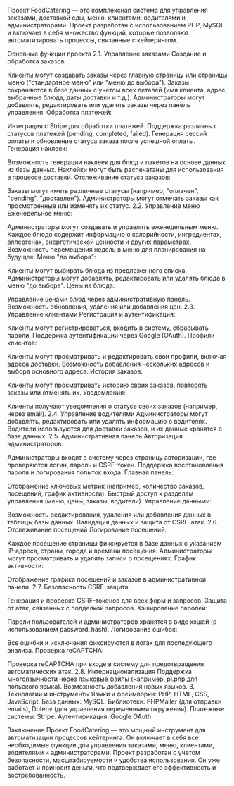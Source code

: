 Проект FoodCatering — это комплексная система для управления заказами, доставкой еды, меню, клиентами, водителями и администраторами. Проект разработан с использованием PHP, MySQL и включает в себя множество функций, которые позволяют автоматизировать процессы, связанные с кейтерингом.

Основные функции проекта
2.1. Управление заказами
Создание и обработка заказов:

Клиенты могут создавать заказы через главную страницу или страницы меню ("стандартное меню" или "меню до выбора").
Заказы сохраняются в базе данных с учетом всех деталей (имя клиента, адрес, выбранные блюда, даты доставки и т.д.).
Администраторы могут добавлять, редактировать или удалять заказы через панель управления.
Обработка платежей:

Интеграция с Stripe для обработки платежей.
Поддержка различных статусов платежей (pending, completed, failed).
Генерация сессий оплаты и обновление статуса заказа после успешной оплаты.
Генерация наклеек:

Возможность генерации наклеек для блюд и пакетов на основе данных из базы данных.
Наклейки могут быть распечатаны для использования в процессе доставки.
Отслеживание статуса заказов:

Заказы могут иметь различные статусы (например, "оплачен", "pending", "доставлен").
Администраторы могут отмечать заказы как просмотренные или изменять их статус.
2.2. Управление меню
Еженедельное меню:

Администраторы могут создавать и управлять еженедельным меню.
Каждое блюдо содержит информацию о калорийности, ингредиентах, аллергенах, энергетической ценности и других параметрах.
Возможность перемещения недель в меню для планирования на будущее.
Меню "до выбора":

Клиенты могут выбирать блюда из предложенного списка.
Администраторы могут добавлять, редактировать или удалять блюда в меню "до выбора".
Цены на блюда:

Управление ценами блюд через административную панель.
Возможность обновления, удаления или добавления цен.
2.3. Управление клиентами
Регистрация и аутентификация:

Клиенты могут регистрироваться, входить в систему, сбрасывать пароли.
Поддержка аутентификации через Google (OAuth).
Профили клиентов:

Клиенты могут просматривать и редактировать свои профили, включая адреса доставки.
Возможность добавления нескольких адресов и выбора основного адреса.
История заказов:

Клиенты могут просматривать историю своих заказов, повторять заказы или отменять их.
Уведомления:

Клиенты получают уведомления о статусе своих заказов (например, через email).
2.4. Управление водителями
Администраторы могут добавлять, редактировать или удалять информацию о водителях.
Водители используются для доставки заказов, и их данные хранятся в базе данных.
2.5. Административная панель
Авторизация администраторов:

Администраторы входят в систему через страницу авторизации, где проверяются логин, пароль и CSRF-токен.
Поддержка восстановления пароля и логирования попыток входа.
Главная панель:

Отображение ключевых метрик (например, количество заказов, посещений, график активности).
Быстрый доступ к разделам управления (меню, цены, заказы, водители).
Управление данными:

Возможность редактирования, удаления или добавления данных в таблицы базы данных.
Валидация данных и защита от CSRF-атак.
2.6. Отслеживание посещений
Логирование посещений:

Каждое посещение страницы фиксируется в базе данных с указанием IP-адреса, страны, города и времени посещения.
Администраторы могут просматривать и удалять записи о посещениях.
График активности:

Отображение графика посещений и заказов в административной панели.
2.7. Безопасность
CSRF-защита:

Генерация и проверка CSRF-токенов для всех форм и запросов.
Защита от атак, связанных с подделкой запросов.
Хэширование паролей:

Пароли пользователей и администраторов хранятся в виде хэшей (с использованием password_hash).
Логирование ошибок:

Все ошибки и исключения фиксируются в логах для последующего анализа.
Проверка reCAPTCHA:

Проверка reCAPTCHA при входе в систему для предотвращения автоматических атак.
2.8. Интернационализация
Поддержка многоязычности через языковые файлы (например, pl.php для польского языка).
Возможность добавления новых языков.
3. Технологии и инструменты
Языки и фреймворки: PHP, HTML, CSS, JavaScript.
База данных: MySQL.
Библиотеки: PHPMailer (для отправки emails), Dotenv (для управления переменными окружения).
Платежные системы: Stripe.
Аутентификация: Google OAuth.

Заключение
Проект FoodCatering — это мощный инструмент для автоматизации процессов кейтеринга. Он включает в себя все необходимые функции для управления заказами, меню, клиентами, водителями и администраторами. Проект разработан с учетом безопасности, масштабируемости и удобства использования. Он уже работает и приносит деньги, что подтверждает его эффективность и востребованность.
